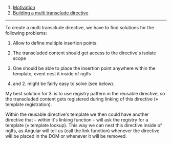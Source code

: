 1. [Motivation](02-motivation.md)
1. [Building a multi transclude directive](03-building-a-multi-transclude-directive.md)

---

To create a multi transclude directive, we have to find solutions for the following problems:

1. Allow to define multiple insertion points.
1. The transcluded content should get access to the directive's isolate scope
1. One should be able to place the insertion point anywhere within the template, event nest it inside
  of ngIfs

1. and 2. might be fairly easy to solve (see below).

My best solution for 3. is to use registry pattern in the reusable directive, so the transcluded
content gets registered during linking of this directive (» template registration).

Within the reusable directive's template we then could have another directive that – within it's
linking function – will ask the registry for a template (» template lookup). This way we can nest
this directive inside of ngIfs, as Angular will tell us (call the link function) whenever the
directive will be placed in the DOM or whenever it will be removed.

